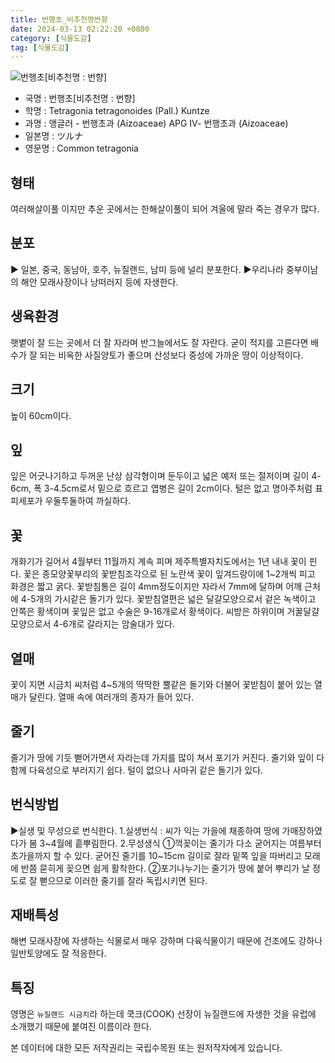 ```yaml
---
title: 번행초_비추천명번향
date: 2024-03-13 02:22:20 +0800
category: [식물도감]
tag: [식물도감]
---
```




![번행초[비추천명 : 번향]](/fileUpload/plants/basic/Aizoaceae/Tetragonia/13289/1_th2.JPG)
- 국명 : 번행초[비추천명 : 번향]
- 학명 : Tetragonia tetragonoides (Pall.) Kuntze
- 과명 : 앵글러 - 번행초과 (Aizoaceae) APG Ⅳ- 번행초과 (Aizoaceae)
- 일본명 : ツルナ
- 영문명 : Common tetragonia


## 형태
여러해살이풀 이지만 추운 곳에서는 한해살이풀이 되어 겨울에 말라 죽는 경우가 많다.
## 분포
▶ 일본, 중국, 동남아, 호주, 뉴질랜드, 남미 등에 널리 분포한다.▶우리나라 중부이남의 해안 모래사장이나 낭떠러지 등에 자생한다.
## 생육환경
햇볕이 잘 드는 곳에서 더 잘 자라며 반그늘에서도 잘 자란다. 굳이 적지를 고른다면 배수가 잘 되는 비옥한 사질양토가 좋으며 산성보다 중성에 가까운 땅이 이상적이다.
## 크기
높이 60cm이다.
## 잎
잎은 어긋나기하고 두꺼운 난상 삼각형이며 둔두이고 넓은 예저 또는 절저이며 길이 4-6cm, 폭 3-4.5cm로서 밑으로 흐르고 엽병은 길이 2cm이다. 털은 없고 명아주처럼 표피세포가 우둘투둘하여 까실하다.
## 꽃
개화기가 길어서 4월부터 11월까지 계속 피며 제주특별자치도에서는 1년 내내 꽃이 핀다. 꽃은 종모양꽃부리의 꽃받침조각으로 된 노란색 꽃이 잎겨드랑이에 1~2개씩 피고 화경은 짧고 굵다. 꽃받침통은 길이 4mm정도이지만 자라서 7mm에 달하며 어깨 근처에 4-5개의 가시같은 돌기가 있다. 꽃받침열편은 넓은 달걀모양으로서 겉은 녹색이고 안쪽은 황색이며 꽃잎은 없고 수술은 9-16개로서 황색이다. 씨방은 하위이며 거꿀달걀모양으로서 4-6개로 갈라지는 암술대가 있다.
## 열매
꽃이 지면 시금치 씨처럼 4~5개의 딱딱한 뿔같은 돌기와 더불어 꽃받침이 붙어 있는 열매가 달린다. 열매 속에 여러개의 종자가 들어 있다.
## 줄기
줄기가 땅에 기듯 뻗어가면서 자라는데 가지를 많이 쳐서 포기가 커진다. 줄기와 잎이 다함께 다육성으로 부러지기 쉽다. 털이 없으나 사마귀 같은 돌기가 있다.
## 번식방법
▶실생 및 무성으로 번식한다. 1.실생번식 : 씨가 익는 가을에 채종하여 땅에 가매장하였다가 봄 3~4월에 흩뿌림한다. 2.무성생식 ①꺽꽂이는 줄기가 다소 굳어지는 여름부터 초가을까지 할 수 있다. 굳어진 줄기를 10~15cm 길이로 잘라 밑쪽 잎을 따버리고 모래에 반쯤 묻히게 꽂으면 쉽게 활착한다.②포기나누기는 줄기가 땅에 붙어 뿌리가 날 정도로 잘 뻗으므로 이러한 줄기를 잘라 독립시키면 된다.
## 재배특성
해변 모래사장에 자생하는 식물로서 매우 강하며 다육식물이기 때문에 건조에도 강하나 일반토양에도 잘 적응한다.
## 특징
영명은 `뉴질랜드 시금치`라 하는데 쿡크(COOK) 선장이 뉴질랜드에 자생한 것을 유럽에 소개했기 때문에 붙여진 이름이라 한다.






본 데이터에 대한 모든 저작권리는 국립수목원 또는 원저작자에게 있습니다.
